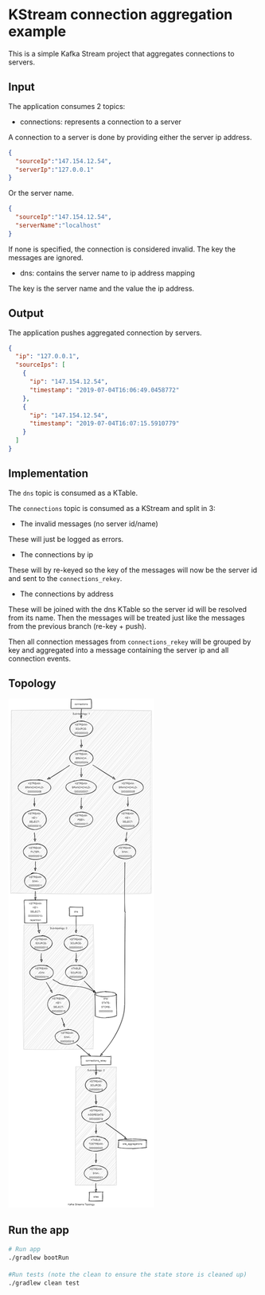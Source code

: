 # KStream connection aggregation example

This is a simple Kafka Stream project that aggregates connections to servers.

## Input 

The application consumes 2 topics:

- connections: represents a connection to a server

A connection to a server is done by providing either the server ip address.

```json
{
  "sourceIp":"147.154.12.54",
  "serverIp":"127.0.0.1"
}
```

Or the server name.

```json
{
  "sourceIp":"147.154.12.54",
  "serverName":"localhost"
}
``` 

If none is specified, the connection is considered invalid. The key the messages are ignored.

- dns: contains the server name to ip address mapping

The key is the server name and the value the ip address.

## Output

The application pushes aggregated connection by servers.

```json
{
  "ip": "127.0.0.1",
  "sourceIps": [
    {
      "ip": "147.154.12.54",
      "timestamp": "2019-07-04T16:06:49.0458772"
    },
    {
      "ip": "147.154.12.54",
      "timestamp": "2019-07-04T16:07:15.5910779"
    }
  ]
}
``` 

## Implementation

The `dns` topic is consumed as a KTable.

The `connections` topic is consumed as a KStream and split in 3:

- The invalid messages (no server id/name)

These will just be logged as errors.

- The connections by ip

These will by re-keyed so the key of the messages will now be the server id and sent to the `connections_rekey`.

- The connections by address

These will be joined with the dns KTable so the server id will be resolved from its name.
Then the messages will be treated just like the messages from the previous branch (re-key + push).

Then all connection messages from `connections_rekey` will be grouped by key and aggregated into a message containing 
the server ip and all connection events.

## Topology

![Topology](topology.png)

## Run the app 

```sh
# Run app
./gradlew bootRun

#Run tests (note the clean to ensure the state store is cleaned up)
./gradlew clean test
```
